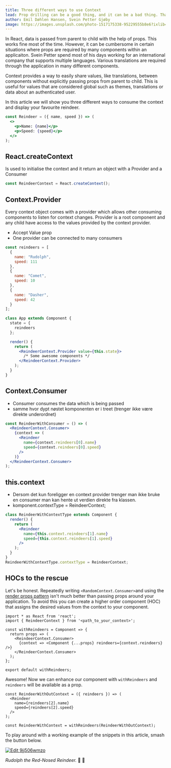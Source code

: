 ```yaml
---
title: Three different ways to use Context
lead: Prop drilling can be a good thing, and it can be a bad thing. Thankfully, there are better ways to do it with the Context API.
author: Emil Døhlen Hansen, Svein Petter Gjøby
image: https://images.unsplash.com/photo-1517175338-95229555b8e6?ixlib=rb-1.2.1&ixid=eyJhcHBfaWQiOjEyMDd9&auto=format&fit=crop&w=3264&q=80
---
```


In React, data is passed from parent to child with the help of props. This works fine most of the time. However, it can be cumbersome in certain situations where props are required by many components within an applicaiton. Svein Petter spend most of his days working for an international company that supports multiple languages. Various translations are required through the application in many different components.

Context provides a way to easily share values, like translations, between components without explicitly passing props from parent to child. This is useful for values that are considered global such as themes, translations or data about an authenticated user. 

In this article we will show you three different ways to consume the context and display your favourite reindeer.

```jsx
const Reindeer = ({ name, speed }) => (
  <>
    <p>Name: {name}</p>
    <p>Speed: {speed}</p>
  </>
);
```

## React.createContext
Is used to initialise the context and it return an object with a Provider and a Consumer

```jsx
const ReindeerContext = React.createContext();
```

## Context.Provider
Every context object comes with a provider which allows other consuming components to listen for context changes. Provider is a root component and any child have access to the values provided by the context provider.
+ Accept Value prop
+ One provider can be connected to many consumers

```jsx
const reindeers = [
  {
    name: "Rudolph",
    speed: 111
  },
  {
    name: "Comet",
    speed: 10
  },
  {
    name: "Dasher",
    speed: 42
  }
];

class App extends Component {
  state = {
    reindeers
  };

  render() {
    return (
      <ReindeerContext.Provider value={this.state}>
        /* Some awesome components */
      </ReindeerContext.Provider>
    );
  }
}


```

## Context.Consumer
+ Consumer consumes the data which is being passed
+ samme hvor dypt nøstet komponenten er i treet (trenger ikke være direkte underordnet)


```jsx
const ReindeerWithConsumer = () => (
  <ReindeerContext.Consumer>
    {context => (
      <Reindeer
        name={context.reindeers[0].name}
        speed={context.reindeers[0].speed}
      />
    )}
  </ReindeerContext.Consumer>
);
```

## this.context
- Dersom det kun foreligger en context provider trenger man ikke bruke en consumer man kan hente ut verdien direkte fra klassen.
- komponent.contextType = ReindeerContext;

```jsx
class ReindeerWithContextType extends Component {
  render() {
    return (
      <Reindeer
        name={this.context.reindeers[1].name}
        speed={this.context.reindeers[1].speed}
      />
    );
  }
}
ReindeerWithContextType.contextType = ReindeerContext;
```

## HOCs to the rescue

Let's be honest. Repeatedly writing `<RandomContext.Consumer>`and using the [render props pattern](https://reactjs.org/docs/render-props.html) isn't much better than passing props around your application. To avoid this you can create a higher order component (HOC) that assigns the desired values from the context to your component.

```
import * as React from 'react';
import { ReindeerContext } from '<path_to_your_context>';

const withReindeers = Component => {
  return props => (
    <ReindeerContext.Consumer>
      {context => <Component {...props} reindeers={context.reindeers} />}
    </ReindeerContext.Consumer>
  );
};

export default withReindeers;
```

Awesome! Now we can enhance our component with `withReindeers` and `reindeers` will be available as a prop.

```
const ReindeerWithOutContext = ({ reindeers }) => (
  <Reindeer
    name={reindeers[2].name}
    speed={reindeers[2].speed}
  />
);

const ReindeerWithContext = withReindeers(ReindeerWithOutContext);

```

To play around with a working example of the snippets in this article, smash the button below.

[![Edit 9jj506wmzo](https://codesandbox.io/static/img/play-codesandbox.svg)](https://codesandbox.io/s/9jj506wmzo)


*Rudolph the Red-Nosed Reindeer.* 🎵 🎅
